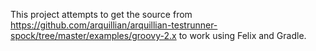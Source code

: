 This project attempts to get the source from https://github.com/arquillian/arquillian-testrunner-spock/tree/master/examples/groovy-2.x to work using Felix and Gradle.